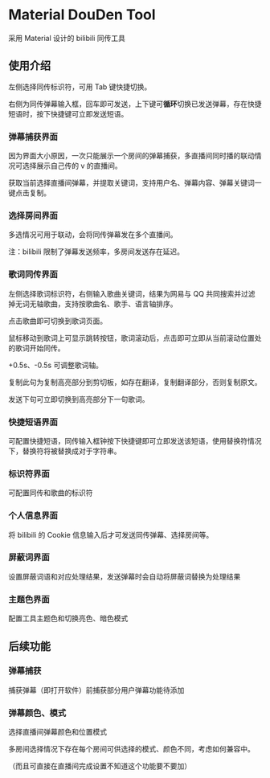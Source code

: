 # Material DouDen Tool

采用 Material 设计的 bilibili 同传工具

## 使用介绍

左侧选择同传标识符，可用 Tab 键快捷切换。

右侧为同传弹幕输入框，回车即可发送，上下键可**循环**切换已发送弹幕，存在快捷短语时，按下快捷键可立即发送短语。

### 弹幕捕获界面

因为界面大小原因，一次只能展示一个房间的弹幕捕获，多直播间同时播的联动情况可选择展示自己传的 v 的直播间。

获取当前选择直播间弹幕，并提取关键词，支持用户名、弹幕内容、弹幕关键词一键点击复制。

### 选择房间界面

多选情况可用于联动，会将同传弹幕发在多个直播间。

注：bilibili 限制了弹幕发送频率，多房间发送存在延迟。

### 歌词同传界面

左侧选择歌词标识符，右侧输入歌曲关键词，结果为网易与 QQ 共同搜索并过滤掉无词无轴歌曲，支持按歌曲名、歌手、语言轴排序。

点击歌曲即可切换到歌词页面。

鼠标移动到歌词上可显示跳转按钮，歌词滚动后，点击即可立即从当前滚动位置处的歌词开始同传。

+0.5s、-0.5s 可调整歌词轴。

复制此句为复制高亮部分到剪切板，如存在翻译，复制翻译部分，否则复制原文。

发送下句可立即切换到高亮部分下一句歌词。

### 快捷短语界面

可配置快捷短语，同传输入框钟按下快捷键即可立即发送该短语，使用替换符情况下，替换符将被替换成对于字符串。

### 标识符界面

可配置同传和歌曲的标识符

### 个人信息界面

将 bilibili 的 Cookie 信息输入后才可发送同传弹幕、选择房间等。

### 屏蔽词界面

设置屏蔽词语和对应处理结果，发送弹幕时会自动将屏蔽词替换为处理结果

### 主题色界面

配置工具主题色和切换亮色、暗色模式

## 后续功能

### 弹幕捕获

捕获弹幕（即打开软件）前捕获部分用户弹幕功能待添加

### 弹幕颜色、模式

选择直播间弹幕颜色和位置模式

多房间选择情况下存在每个房间可供选择的模式、颜色不同，考虑如何兼容中。

（而且可直接在直播间完成设置不知道这个功能要不要加）
